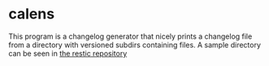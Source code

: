# calens

This program is a changelog generator that nicely prints a changelog file from
a directory with versioned subdirs containing files. A sample directory can be
seen in [the restic repository](https://github.com/restic/restic/tree/master/changelog)
